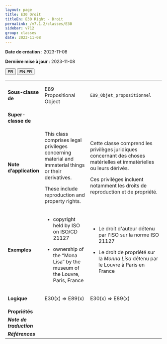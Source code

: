 ```yaml
---
layout: page
title: E30 Droit
titleEn: E30 Right - Droit
permalink: /v7.1.2/classes/E30
sidebar: v712
group: classes
date: 2023-11-08
---
```


**Date de création** : 2023-11-08

**Dernière mise à jour** : 2023-11-08

<div class="lang-buttons">
 <button id="fr" class="activate">FR</button>
 <button id="en-fr">EN-FR</button>
</div>

<table>
<tbody>
<tr>
<td><strong>Sous-classe de</strong></td>
<td class="en">
<p>E89 Propositional Object<strong></strong></p>
</td>
<td>
<p><code class="language-plaintext highlighter-rouge">E89_Objet_propositionnel</code> </p>
</td>
</tr>
<tr>
<td><strong>Super-classe de</strong></td>
<td class="en">
</td>
<td>
</td>
</tr>
<tr>
<td><strong>Note d’application</strong></td>
<td class="en">
<p>This class comprises legal privileges concerning material and immaterial things or their derivatives.<strong></strong></p>
<p>These include reproduction and property rights.</p>
</td>
<td>
<p>Cette classe comprend les privilèges juridiques concernant des choses matérielles et immatérielles ou leurs dérivés.</p>
<p>Ces privilèges incluent notamment les droits de reproduction et de propriété.</p>
</td>
</tr>
<tr>
<td><strong>Exemples</strong></td>
<td class="en">
<ul>
<li><p>copyright held by ISO on ISO/CD 21127<strong></strong></p>
</li>
<li><p>ownership of the “Mona Lisa” by the museum of the Louvre, Paris, France<strong></strong></p>
</li>
</ul>
</td>
<td>
<ul>
<li><p>Le droit d'auteur détenu par l'ISO sur la norme ISO 21127</p>
</li>
<li><p>Le droit de propriété sur la <em>Monna Lisa</em> détenu par le Louvre à Paris en France </p>
</li>
</ul>
</td>
</tr>
<tr>
<td><strong>Logique</strong></td>
<td class="en">
<p>E30(x) ⇒ E89(x)</p>
</td>
<td>
<p>E30(x) ⇒ E89(x)</p>
</td>
</tr>
<tr>
<td><strong>Propriétés</strong></td>
<td class="en">
</td>
<td>
</td>
</tr>
<tr>
<td><strong><em>Note de traduction</em></strong></td>
<td colspan="2">
</td>
</tr>
<tr>
<td><strong><em>Références</em></strong></td>
<td colspan="2">
</td>
</tr>
</tbody>
</table>
